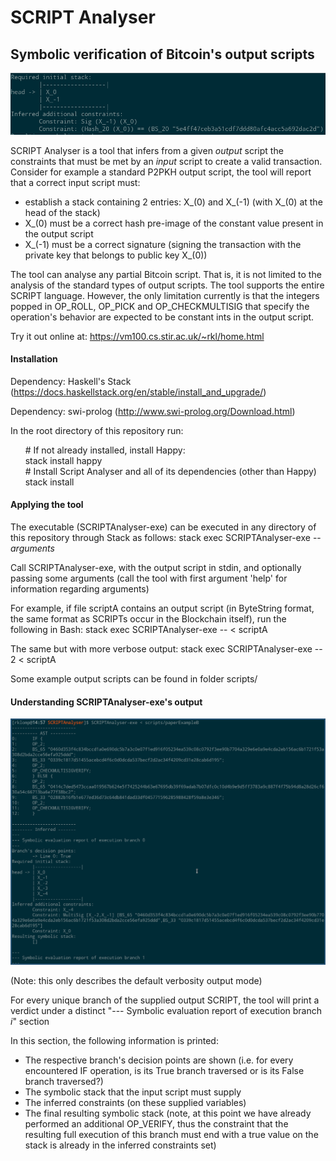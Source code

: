 # SCRIPT Analyser
## Symbolic verification of Bitcoin's output scripts
![Alt text](.imgs/outputExampleA.png?raw=true "Example")

SCRIPT Analyser is a tool that infers from a given _output_ script the constraints that must be met by an _input_ script to create a valid transaction. Consider for example a standard P2PKH output script, the tool will report that a correct input script must:
- establish a stack containing 2 entries: X\_(0) and X\_(-1) (with X\_(0) at the head of the stack)
- X\_(0) must be a correct hash pre-image of the constant value present in the output script
- X\_(-1) must be a correct signature (signing the transaction with the private key that belongs to public key X\_(0))

The tool can analyse any partial Bitcoin script. That is, it is not limited to the analysis of the standard types of output scripts. The tool supports the entire SCRIPT language. However, the only limitation currently is that the integers popped in OP\_ROLL, OP\_PICK and OP\_CHECKMULTISIG that specify the operation's behavior are expected to be constant ints in the output script.

Try it out online at: https://vm100.cs.stir.ac.uk/~rkl/home.html

#### Installation
Dependency: Haskell's Stack (https://docs.haskellstack.org/en/stable/install_and_upgrade/)

Dependency: swi-prolog (http://www.swi-prolog.org/Download.html)

In the root directory of this repository run:

&nbsp;&nbsp;&nbsp;&nbsp;&nbsp;&nbsp;\# If not already installed, install Happy:<br/>
&nbsp;&nbsp;&nbsp;&nbsp;&nbsp;&nbsp;stack install happy<br/>
&nbsp;&nbsp;&nbsp;&nbsp;&nbsp;&nbsp;\# Install Script Analyser and all of its dependencies (other than Happy)<br/>
&nbsp;&nbsp;&nbsp;&nbsp;&nbsp;&nbsp;stack install


#### Applying the tool

The executable (SCRIPTAnalyser-exe) can be executed in any directory of this repository through Stack as follows: stack exec SCRIPTAnalyser-exe -- _arguments_

Call SCRIPTAnalyser-exe, with the output script in stdin, and optionally passing some arguments (call the tool with first argument 'help' for information regarding arguments)

For example, if file scriptA contains an output script (in ByteString format, the same format as SCRIPTs occur in the Blockchain itself), run the following in Bash: stack exec SCRIPTAnalyser-exe -- < scriptA

The same but with more verbose output: stack exec SCRIPTAnalyser-exe -- 2 < scriptA


Some example output scripts can be found in folder scripts/


#### Understanding SCRIPTAnalyser-exe's output

![Alt text](.imgs/outputExample.png?raw=true "Example")

(Note: this only describes the default verbosity output mode)

For every unique branch of the supplied output SCRIPT, the tool will print a verdict under a distinct "--- Symbolic evaluation report of execution branch _i_" section

In this section, the following information is printed:

- The respective branch's decision points are shown (i.e. for every encountered IF operation, is its True branch traversed or is its False branch traversed?)
- The symbolic stack that the input script must supply
- The inferred constraints (on these supplied variables)
- The final resulting symbolic stack (note, at this point we have already performed an additional OP_VERIFY, thus the constraint that the resulting full execution of this branch must end with a true value on the stack is already in the inferred constraints set)
